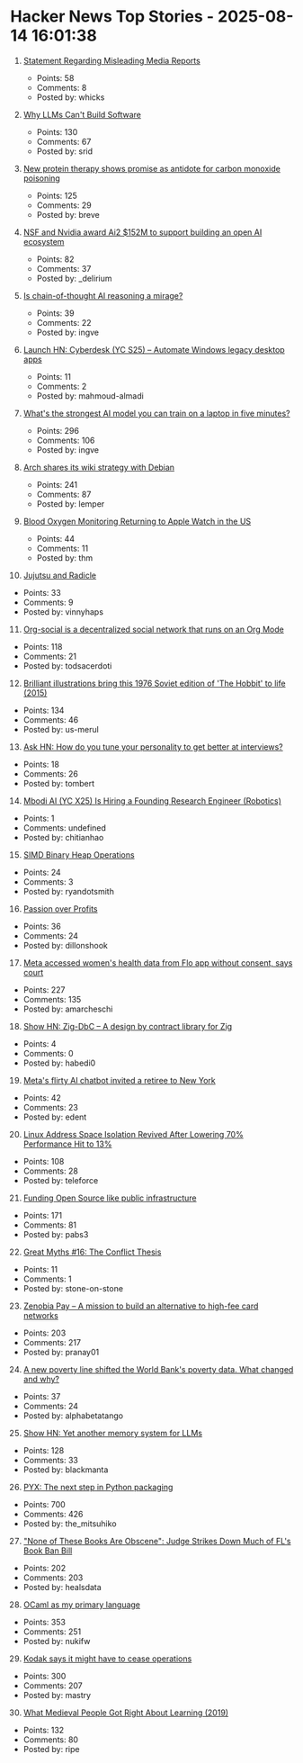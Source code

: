 # Hacker News Top Stories - 2025-08-14 16:01:38

1. [Statement Regarding Misleading Media Reports](https://www.kodak.com/en/company/blog-post/statement-regarding-misleading-media-reports/)
   - Points: 58
   - Comments: 8
   - Posted by: whicks

2. [Why LLMs Can't Build Software](https://zed.dev/blog/why-llms-cant-build-software)
   - Points: 130
   - Comments: 67
   - Posted by: srid

3. [New protein therapy shows promise as antidote for carbon monoxide poisoning](https://www.medschool.umaryland.edu/news/2025/new-protein-therapy-shows-promise-as-first-ever-antidote-for-carbon-monoxide-poisoning.html)
   - Points: 125
   - Comments: 29
   - Posted by: breve

4. [NSF and Nvidia award Ai2 $152M to support building an open AI ecosystem](https://allenai.org/blog/nsf-nvidia)
   - Points: 82
   - Comments: 37
   - Posted by: _delirium

5. [Is chain-of-thought AI reasoning a mirage?](https://www.seangoedecke.com/real-reasoning/)
   - Points: 39
   - Comments: 22
   - Posted by: ingve

6. [Launch HN: Cyberdesk (YC S25) – Automate Windows legacy desktop apps](undefined)
   - Points: 11
   - Comments: 2
   - Posted by: mahmoud-almadi

7. [What's the strongest AI model you can train on a laptop in five minutes?](https://www.seangoedecke.com/model-on-a-mbp/)
   - Points: 296
   - Comments: 106
   - Posted by: ingve

8. [Arch shares its wiki strategy with Debian](https://lwn.net/SubscriberLink/1032604/73596e0c3ed1945a/)
   - Points: 241
   - Comments: 87
   - Posted by: lemper

9. [Blood Oxygen Monitoring Returning to Apple Watch in the US](https://www.apple.com/newsroom/2025/08/an-update-on-blood-oxygen-for-apple-watch-in-the-us/)
   - Points: 44
   - Comments: 11
   - Posted by: thm

10. [Jujutsu and Radicle](https://radicle.xyz/2025/08/14/jujutsu-with-radicle)
   - Points: 33
   - Comments: 9
   - Posted by: vinnyhaps

11. [Org-social is a decentralized social network that runs on an Org Mode](https://github.com/tanrax/org-social)
   - Points: 118
   - Comments: 21
   - Posted by: todsacerdoti

12. [Brilliant illustrations bring this 1976 Soviet edition of 'The Hobbit' to life (2015)](https://mashable.com/archive/soviet-hobbit)
   - Points: 134
   - Comments: 46
   - Posted by: us-merul

13. [Ask HN: How do you tune your personality to get better at interviews?](undefined)
   - Points: 18
   - Comments: 26
   - Posted by: tombert

14. [Mbodi AI (YC X25) Is Hiring a Founding Research Engineer (Robotics)](https://www.ycombinator.com/companies/mbodi-ai/jobs/ftTsxcl-founding-research-engineer)
   - Points: 1
   - Comments: undefined
   - Posted by: chitianhao

15. [SIMD Binary Heap Operations](http://0x80.pl/notesen/2025-01-18-simd-heap.html)
   - Points: 24
   - Comments: 3
   - Posted by: ryandotsmith

16. [Passion over Profits](https://dillonshook.com/passion-over-profits/)
   - Points: 36
   - Comments: 24
   - Posted by: dillonshook

17. [Meta accessed women's health data from Flo app without consent, says court](https://www.malwarebytes.com/blog/news/2025/08/meta-accessed-womens-health-data-from-flo-app-without-consent-says-court)
   - Points: 227
   - Comments: 135
   - Posted by: amarcheschi

18. [Show HN: Zig-DbC – A design by contract library for Zig](undefined)
   - Points: 4
   - Comments: 0
   - Posted by: habedi0

19. [Meta's flirty AI chatbot invited a retiree to New York](https://www.reuters.com/investigates/special-report/meta-ai-chatbot-death/)
   - Points: 42
   - Comments: 23
   - Posted by: edent

20. [Linux Address Space Isolation Revived After Lowering 70% Performance Hit to 13%](https://www.phoronix.com/news/Linux-ASI-Lower-Overhead)
   - Points: 108
   - Comments: 28
   - Posted by: teleforce

21. [Funding Open Source like public infrastructure](https://dri.es/funding-open-source-like-public-infrastructure)
   - Points: 171
   - Comments: 81
   - Posted by: pabs3

22. [Great Myths #16: The Conflict Thesis](https://historyforatheists.com/2025/08/the-great-myths-16-the-conflict-between-science-and-religion/)
   - Points: 11
   - Comments: 1
   - Posted by: stone-on-stone

23. [Zenobia Pay – A mission to build an alternative to high-fee card networks](https://zenobiapay.com/blog/open-source-payments)
   - Points: 203
   - Comments: 217
   - Posted by: pranay01

24. [A new poverty line shifted the World Bank's poverty data. What changed and why?](https://ourworldindata.org/new-international-poverty-line-3-dollars-per-day)
   - Points: 37
   - Comments: 24
   - Posted by: alphabetatango

25. [Show HN: Yet another memory system for LLMs](https://github.com/trvon/yams)
   - Points: 128
   - Comments: 33
   - Posted by: blackmanta

26. [PYX: The next step in Python packaging](https://astral.sh/blog/introducing-pyx)
   - Points: 700
   - Comments: 426
   - Posted by: the_mitsuhiko

27. ["None of These Books Are Obscene": Judge Strikes Down Much of FL's Book Ban Bill](https://bookriot.com/penguin-random-house-florida-lawsuit/)
   - Points: 202
   - Comments: 203
   - Posted by: healsdata

28. [OCaml as my primary language](https://xvw.lol/en/articles/why-ocaml.html)
   - Points: 353
   - Comments: 251
   - Posted by: nukifw

29. [Kodak says it might have to cease operations](https://www.cnn.com/2025/08/12/business/kodak-survival-warning)
   - Points: 300
   - Comments: 207
   - Posted by: mastry

30. [What Medieval People Got Right About Learning (2019)](https://www.scotthyoung.com/blog/2019/06/07/apprenticeships/)
   - Points: 132
   - Comments: 80
   - Posted by: ripe

